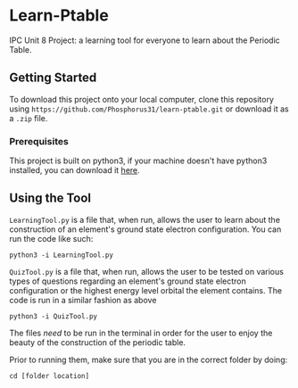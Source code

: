 # Learn-Ptable

IPC Unit 8 Project: a learning tool for everyone to learn about the Periodic Table.

## Getting Started

To download this project onto your local computer, clone this repository using `https://github.com/Phosphorus31/learn-ptable.git` or download it as a `.zip` file.

### Prerequisites

This project is built on python3, if your machine doesn't have python3 installed, you can download it [here](https://www.python.org/downloads/).

## Using the Tool

`LearningTool.py` is a file that, when run, allows the user to learn about the construction of an element's ground state electron configuration. You can run the code like such:

```
python3 -i LearningTool.py
```

`QuizTool.py` is a file that, when run, allows the user to be tested on various types of questions regarding an element's ground state electron configuration or the highest energy level orbital the element contains. The code is run in a similar fashion as above

```
python3 -i QuizTool.py
```

The files *need* to be run in the terminal in order for the user to enjoy the beauty of the construction of the periodic table.

Prior to running them, make sure that you are in the correct folder by doing:

```
cd [folder location]
```
